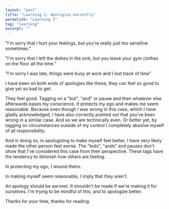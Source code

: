 ```yaml
---
layout: "post"
title: "Learning 2: Apologize earnestly"
permalink: "Learning 2"
tag: "learning"
excerpt: ""
---
```


"I'm sorry that I hurt your feelings, but you're really just too sensitive sometimes."

"I'm sorry that I left the dishes in the sink, but you leave your gym clothes on the floor all the time."

"I'm sorry I was late, things were busy at work and I lost track of time"

I have been on both ends of apologies like these, they can feel so good to give yet so bad to get. 

They feel good. Tagging on a "but", "and" or pause and then whatever else afterwards eases my conscience. It protects my ego and makes me seem reasonable. Because even though I was wrong in this case, which I have gladly acknowledged, I have also correctly pointed out that you've been wrong in a similar case. And so we are technically even. Or better yet, by tagging on circumstances outside of my control I completely absolve myself of all responsibility. 

And in doing so, in apologizing to make myself feel better, I have very likely made the other person feel worse. The "buts", "ands" and pauses don't show that I've considered this case from their perspective. These tags have the tendency to diminish how others are feeling. 

In protecting my ego, I wound theirs. 

In making myself seem reasonable, I imply that they aren't. 

An apology should be earnest. It shouldn't be made if we're making it for ourselves. I'm trying to be mindful of this, and to apologize better. 

Thanks for your time, thanks for reading.
